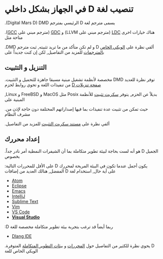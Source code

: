 # في الجهاز بشكل داخلي D تنصيب لغة

.(Digital Mars D) DMD الرئيسي بمترجم D يسمى مترجم لغة 

.([GCC](https://gcc.gnu.org/) مترجم مبني على) [GDC](https://gdcproject.org) و (LLVM مترجم مبني على) [LDC](https://github.com/ldc-developers/ldc) هناك خيارات اخرى متاحة مثل

.DMD و لم تكن متأكد من ما تريد تثبيته, ثبت مترجم D ألقي نظرة على [الويكي الخاص بالمترجمات](https://wiki.dlang.org/Compilers) للمزيد من التفاصيل, لكن إن كنت جديداً على   

## التنزيل و التثبيت

.مخصصة لأنظمة تشغيل مبنية مسبقا جاهزة للتحميل و التثبيت DMD توفر نظرة للعديد من تنفيذات اللغة و تحوي روابط لحزم [D صفحة تنزيلات](https://dlang.org/download.html) 


,Linux و FreeBSD و MacOS مثل Posix بديلاً عن الحزم, يتوفر [سكربت تثبيت](https://dlang.org/install.html) للأنظمة المبنية على

.حيث تمكن من تثبيت عدة تنفيذات بما فيها إصداراتهم المختلفة دون حاجة لإذن من مشرف النظام

.ألقي نظرة على [مستند سكربت التثبيت](https://dlang.org/install.html) للمزيد من التفاصيل

## إعداد محررك

.هو أنه لست بحاجة لبيئة تطوير متكاملة بما أن الشيفرات النمطية أمر نادر جداً D الجميل بخصوص  

:على الأفل للمحررات التالية D يكون أجمل عندما تكون في البيئة المريحة لمحررك المفضل, هنالك العديد من إضافات D على أية حال, استخدام لغة

- [Atom](https://github.com/Pure-D/atomize-d)
- [Eclipse](http://ddt-ide.github.io)
- [Emacs](https://github.com/Emacs-D-Mode-Maintainers/Emacs-D-Mode)
- [IntelliJ](https://github.com/intellij-dlanguage/intellij-dlanguage)
- [Sublime Text](https://github.com/yazd/DKit)
- [Vim](https://wiki.dlang.org/D_in_Vim)
- [VS Code](https://marketplace.visualstudio.com/items/webfreak.code-d)
- [__Visual Studio__](http://rainers.github.io/visuald/visuald/StartPage.html)

:D ربما أيضاً قد ترغب بتجربة بيئة تطوير متكاملة مخصصة للغة

- [Dlang IDE](https://github.com/buggins/dlangide)

.يحوي نظرة للكثير من التفاصيل حول [المحررات](https://wiki.dlang.org/Editors) و [بيئات التطوير المتكاملة](https://wiki.dlang.org/IDEs) المتوفرة D الويكي الخاص للغة 
